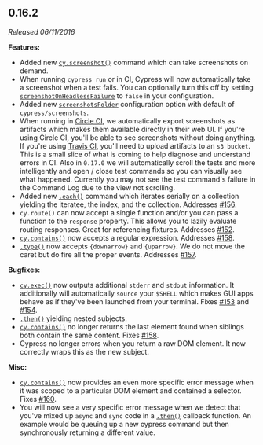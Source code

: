## 0.16.2

_Released 06/11/2016_

**Features:**

- Added new [`cy.screenshot()`](/api/commands/screenshot) command which can take
  screenshots on demand.
- When running `cypress run` or in CI, Cypress will now automatically take a
  screenshot when a test fails. You can optionally turn this off by setting
  [`screenshotOnHeadlessFailure`](/guides/references/configuration#Screenshots)
  to `false` in your configuration.
- Added new [`screenshotsFolder`](/guides/references/configuration#Screenshots)
  configuration option with default of `cypress/screenshots`.
- When running in [Circle CI](https://circleci.com/), we automatically export
  screenshots as artifacts which makes them available directly in their web UI.
  If you're using Circle CI, you'll be able to see screenshots without doing
  anything. If you're using [Travis CI](https://travis-ci.org/), you'll need to
  upload artifacts to an `s3 bucket`. This is a small slice of what is coming to
  help diagnose and understand errors in CI. Also in `0.17.0` we will
  automatically scroll the tests and more intelligently and open / close test
  commands so you can visually see what happened. Currently you may not see the
  test command's failure in the Command Log due to the view not scrolling.
- Added new [`.each()`](/api/commands/each) command which iterates serially on a
  collection yielding the iteratee, the index, and the collection. Addresses
  [#156](https://github.com/cypress-io/cypress/issues/156).
- `cy.route()` can now accept a single function and/or you can pass a function
  to the `response` property. This allows you to lazily evaluate routing
  responses. Great for referencing fixtures. Addresses
  [#152](https://github.com/cypress-io/cypress/issues/152).
- [`cy.contains()`](/api/commands/contains) now accepts a regular expression.
  Addresses [#158](https://github.com/cypress-io/cypress/issues/158).
- [`.type()`](/api/commands/type) now accepts `{downarrow}` and `{uparrow}`. We
  do not move the caret but do fire all the proper events. Addresses
  [#157](https://github.com/cypress-io/cypress/issues/157).

**Bugfixes:**

- [`cy.exec()`](/api/commands/exec) now outputs additional `stderr` and `stdout`
  information. It additionally will automatically `source` your `$SHELL` which
  makes GUI apps behave as if they've been launched from your terminal. Fixes
  [#153](https://github.com/cypress-io/cypress/issues/153) and
  [#154](https://github.com/cypress-io/cypress/issues/154).
- [`.then()`](/api/commands/then) yielding nested subjects.
- [`cy.contains()`](/api/commands/contains) no longer returns the last element
  found when siblings both contain the same content. Fixes
  [#158](https://github.com/cypress-io/cypress/issues/158).
- Cypress no longer errors when you return a raw DOM element. It now correctly
  wraps this as the new subject.

**Misc:**

- [`cy.contains()`](/api/commands/contains) now provides an even more specific
  error message when it was scoped to a particular DOM element and contained a
  selector. Fixes [#160](https://github.com/cypress-io/cypress/issues/160).
- You will now see a very specific error message when we detect that you've
  mixed up `async` and `sync` code in a [`.then()`](/api/commands/then) callback
  function. An example would be queuing up a new cypress command but then
  synchronously returning a different value.
